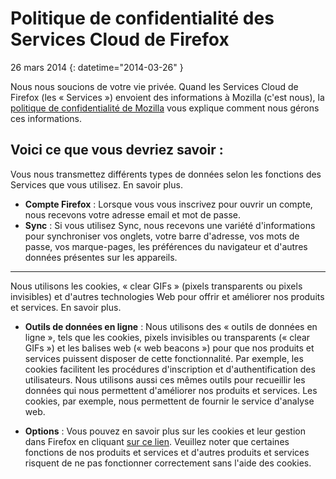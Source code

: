 # Politique de confidentialité des Services Cloud de Firefox

26 mars 2014
{: datetime="2014-03-26" }

Nous nous soucions de votre vie privée. Quand les Services Cloud de Firefox (les « Services ») envoient des informations à Mozilla (c'est nous), la [politique de confidentialité de Mozilla](http://www.mozilla.org/en-US/privacy/) vous explique comment nous gérons ces informations.

## Voici ce que vous devriez savoir :

Vous nous transmettez différents types de données selon les fonctions des Services que vous utilisez.  En savoir plus.

* **Compte Firefox** : Lorsque vous vous inscrivez pour ouvrir un compte, nous recevons votre adresse email et mot de passe. 
* **Sync** : Si vous utilisez Sync, nous recevons une variété d'informations pour synchroniser vos onglets, votre barre d'adresse, vos mots de passe, vos marque-pages, les préférences du navigateur et d'autres données présentes sur les appareils.  

---------------------------------------

Nous utilisons les cookies, « clear GIFs » (pixels transparents ou pixels invisibles) et d'autres technologies Web pour offrir et améliorer nos produits et services.  En savoir plus.

* **Outils de données en ligne** : Nous utilisons des « outils de données en ligne », tels que les cookies, pixels invisibles ou transparents (« clear GIFs ») et les balises web (« web beacons ») pour que nos produits et services puissent disposer de cette fonctionnalité. Par exemple, les cookies facilitent les procédures d'inscription et d'authentification des utilisateurs. Nous utilisons aussi ces mêmes outils pour recueillir les données qui nous permettent d'améliorer nos produits et services. Les cookies, par exemple, nous permettent de fournir le service d'analyse web. 

* **Options** : Vous pouvez en savoir plus sur les cookies et leur gestion dans Firefox en cliquant [sur ce lien](https://support.mozilla.org/en-US/kb/cookies-information-websites-store-on-your-computer). Veuillez noter que certaines fonctions de nos produits et services et d'autres produits et services risquent de ne pas fonctionner correctement sans l'aide des cookies.


